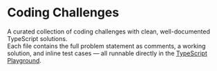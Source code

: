 # Coding Challenges

A curated collection of coding challenges with clean, well-documented TypeScript solutions.  
Each file contains the full problem statement as comments, a working solution, and inline test cases — all runnable directly in the [TypeScript Playground](https://www.typescriptlang.org/play).
